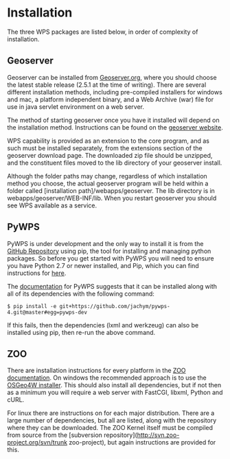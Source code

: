 # Installation

The three WPS packages are listed below, in order of complexity of installation.

## Geoserver

Geoserver can be installed from [Geoserver.org](http://geoserver.org), where you should choose the latest stable release (2.5.1 at the time of writing). There are several different installation methods, including pre-compiled installers for windows and mac, a platform independent binary, and a Web Archive (war) file for use in java servlet environment on a web server.

The method of starting geoserver once you have it installed will depend on the installation method. Instructions can be found on the [geoserver website](http://docs.geoserver.org/stable/en/user/installation/index.html).

WPS capability is provided as an extension to the core program, and as such must be installed separately, from the extensions section of the geoserver download page. The downloaded zip file should be unzipped, and the constituent files moved to the lib directory of your geoserver install.

Although the folder paths may change, regardless of which installation method you choose, the actual geoserver program will be held within a folder called [installation path]/webapps/geoserver. The lib directory is in webapps/geoserver/WEB-INF/lib. When you restart geoserver you should see WPS available as a service.

## PyWPS

PyWPS is under development and the only way to install it is from the [GitHub Repository](https://github.com/jachym/pywps-4) using pip, the tool for installing and managing python packages. So before you get started with PyWPS you will need to ensure you have Python 2.7 or newer installed, and Pip, which you can find instructions for [here](https://pip.pypa.io/en/latest/).

The [documentation](http://pywps.readthedocs.org/en/latest/) for PyWPS suggests that it can be installed along with all of its dependencies with the following command:
<pre><code>$ pip install -e git+https://github.com/jachym/pywps-4.git@master#egg=pywps-dev</code></pre>
If this fails, then the dependencies (lxml and werkzeug) can also be installed using pip, then re-run the above command.

## ZOO

There are installation instructions for every platform in the [ZOO documentation](http://www.zoo-project.org/docs/). On windows the recommended approach is to use the [OSGeo4W installer](http://trac.osgeo.org/osgeo4w/). This should also install all dependencies, but if not then as a minimum you will require a web server with FastCGI, libxml, Python and cURL.

For linux there are instructions on for each major distribution. There are a large number of dependencies, but all are listed, along with the repository where they can be downloaded. The ZOO Kernel itself must be compiled from source from the [subversion repository](http://svn.zoo-project.org/svn/trunk zoo-project), but again instructions are provided for this.


